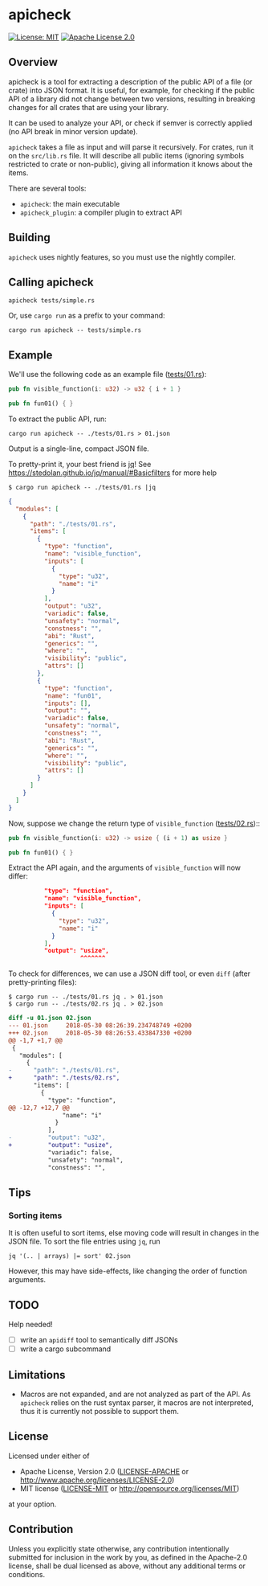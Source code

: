# apicheck

[![License: MIT](https://img.shields.io/badge/License-MIT-yellow.svg)](./LICENSE-MIT)
[![Apache License 2.0](https://img.shields.io/badge/License-Apache%202.0-blue.svg)](./LICENSE-APACHE)

## Overview

apicheck is a tool for extracting a description of the public API of a file (or crate) into JSON format.
It is useful, for example, for checking if the public API of a library did not change between two versions,
resulting in breaking changes for all crates that are using your library.

It can be used to analyze your API, or check if semver is correctly applied (no API break in minor version update).

`apicheck` takes a file as input and will parse it recursively. For crates, run it on the `src/lib.rs` file.
It will describe all public items (ignoring symbols restricted to crate or non-public), giving all information
it knows about the items.

There are several tools:

* `apicheck`: the main executable
* `apicheck_plugin`: a compiler plugin to extract API

## Building

`apicheck` uses nightly features, so you must use the nightly compiler.

## Calling apicheck

```shell
apicheck tests/simple.rs
```

Or, use `cargo run` as a prefix to your command:

```shell
cargo run apicheck -- tests/simple.rs
```

## Example

We'll use the following code as an example file ([tests/01.rs](tests/01.rs)):

```rust
pub fn visible_function(i: u32) -> u32 { i + 1 }

pub fn fun01() { }
```

To extract the public API, run:

```shell
cargo run apicheck -- ./tests/01.rs > 01.json
```

Output is a single-line, compact JSON file.

To pretty-print it, your best friend is [jq](https://github.com/stedolan/jq)!
See https://stedolan.github.io/jq/manual/#Basicfilters for more help

```shell
$ cargo run apicheck -- ./tests/01.rs |jq
```
```json
{
  "modules": [
    {
      "path": "./tests/01.rs",
      "items": [
        {
          "type": "function",
          "name": "visible_function",
          "inputs": [
            {
              "type": "u32",
              "name": "i"
            }
          ],
          "output": "u32",
          "variadic": false,
          "unsafety": "normal",
          "constness": "",
          "abi": "Rust",
          "generics": "",
          "where": "",
          "visibility": "public",
          "attrs": []
        },
        {
          "type": "function",
          "name": "fun01",
          "inputs": [],
          "output": "",
          "variadic": false,
          "unsafety": "normal",
          "constness": "",
          "abi": "Rust",
          "generics": "",
          "where": "",
          "visibility": "public",
          "attrs": []
        }
      ]
    }
  ]
}
```

Now, suppose we change the return type of `visible_function` ([tests/02.rs](tests/02.rs))::

```rust
pub fn visible_function(i: u32) -> usize { (i + 1) as usize }

pub fn fun01() { }
```

Extract the API again, and the arguments of `visible_function` will now differ:

```json
          "type": "function",
          "name": "visible_function",
          "inputs": [
            {
              "type": "u32",
              "name": "i"
            }
          ],
          "output": "usize",
                    ^^^^^^^
```

To check for differences, we can use a JSON diff tool, or even `diff` (after pretty-printing files):

```shell
$ cargo run -- ./tests/01.rs jq . > 01.json
$ cargo run -- ./tests/02.rs jq . > 02.json
```
```diff
diff -u 01.json 02.json 
--- 01.json     2018-05-30 08:26:39.234748749 +0200
+++ 02.json     2018-05-30 08:26:53.433847330 +0200
@@ -1,7 +1,7 @@
 {
   "modules": [
     {
-      "path": "./tests/01.rs",
+      "path": "./tests/02.rs",
       "items": [
         {
           "type": "function",
@@ -12,7 +12,7 @@
               "name": "i"
             }
           ],
-          "output": "u32",
+          "output": "usize",
           "variadic": false,
           "unsafety": "normal",
           "constness": "",
```

## Tips

### Sorting items

It is often useful to sort items, else moving code will result in changes in the JSON file.
To sort the file entries using `jq`, run

```shell
jq '(.. | arrays) |= sort' 02.json

```
However, this may have side-effects, like changing the order of function arguments.

## TODO

Help needed!

- [ ] write an `apidiff` tool to semantically diff JSONs
- [ ] write a cargo subcommand

## Limitations

- Macros are not expanded, and are not analyzed as part of the API. As `apicheck` relies on the rust syntax parser, it
  macros are not interpreted, thus it is currently not possible to support them.

## License

Licensed under either of

 * Apache License, Version 2.0
   ([LICENSE-APACHE](LICENSE-APACHE) or http://www.apache.org/licenses/LICENSE-2.0)
 * MIT license
   ([LICENSE-MIT](LICENSE-MIT) or http://opensource.org/licenses/MIT)

at your option.

## Contribution

Unless you explicitly state otherwise, any contribution intentionally submitted
for inclusion in the work by you, as defined in the Apache-2.0 license, shall be
dual licensed as above, without any additional terms or conditions.

